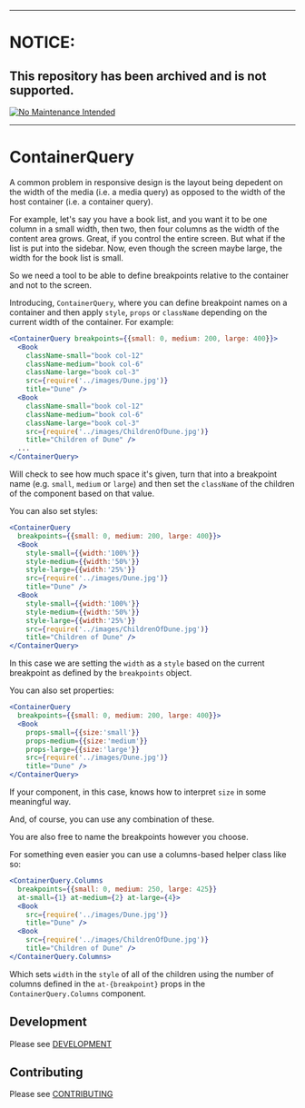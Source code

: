 ***
# NOTICE:

## This repository has been archived and is not supported.

[![No Maintenance Intended](http://unmaintained.tech/badge.svg)](http://unmaintained.tech/)
***

ContainerQuery
==============

A common problem in responsive design is the layout being depedent on the width
of the media (i.e. a media query) as opposed to the width of the host container
(i.e. a container query).

For example, let's say you have a book list, and you want it to be one column in
a small width, then two, then four columns as the width of the content area grows.
Great, if you control the entire screen. But what if the list is put into the sidebar.
Now, even though the screen maybe large, the width for the book list is small.

So we need a tool to be able to define breakpoints relative to the container
and not to the screen.

Introducing, `ContainerQuery`, where you can define breakpoint names on a container
and then apply `style`, `props` or `className` depending on the current width of the
container. For example:

```jsx
<ContainerQuery breakpoints={{small: 0, medium: 200, large: 400}}>
  <Book
    className-small="book col-12"
    className-medium="book col-6"
    className-large="book col-3"
    src={require('../images/Dune.jpg')}
    title="Dune" />
  <Book
    className-small="book col-12"
    className-medium="book col-6"
    className-large="book col-3"
    src={require('../images/ChildrenOfDune.jpg')}
    title="Children of Dune" />
  ...
</ContainerQuery>
```

Will check to see how much space it's given, turn that into a breakpoint name (e.g. `small`,
`medium` or `large`) and then set the `className` of the children of the component
based on that value.

You can also set styles:

```jsx
<ContainerQuery
  breakpoints={{small: 0, medium: 200, large: 400}}>
  <Book
    style-small={{width:'100%'}}
    style-medium={{width:'50%'}}
    style-large={{width:'25%'}}
    src={require('../images/Dune.jpg')}
    title="Dune" />
  <Book
    style-small={{width:'100%'}}
    style-medium={{width:'50%'}}
    style-large={{width:'25%'}}
    src={require('../images/ChildrenOfDune.jpg')}
    title="Children of Dune" />
</ContainerQuery>
```

In this case we are setting the `width` as a `style` based on the current breakpoint
as defined by the `breakpoints` object.

You can also set properties:

```jsx
<ContainerQuery
  breakpoints={{small: 0, medium: 200, large: 400}}>
  <Book
    props-small={{size:'small'}}
    props-medium={{size:'medium'}}
    props-large={{size:'large'}}
    src={require('../images/Dune.jpg')}
    title="Dune" />
</ContainerQuery>
```

If your component, in this case, knows how to interpret `size` in some meaningful way.

And, of course, you can use any combination of these.

You are also free to name the breakpoints however you choose.

For something even easier you can use a columns-based helper class like so:

```jsx
<ContainerQuery.Columns
  breakpoints={{small: 0, medium: 250, large: 425}}
  at-small={1} at-medium={2} at-large={4}>
  <Book
    src={require('../images/Dune.jpg')}
    title="Dune" />
  <Book
    src={require('../images/ChildrenOfDune.jpg')}
    title="Children of Dune" />
</ContainerQuery.Columns>
```

Which sets `width` in the `style` of all of the children using the number of columns
defined in the `at-{breakpoint}` props in the `ContainerQuery.Columns` component.

## Development

Please see [DEVELOPMENT](DEVELOPMENT.md)

## Contributing

Please see [CONTRIBUTING](CONTRIBUTING.md)

